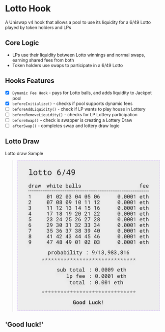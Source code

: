 # Lotto Hook

A Uniswap v4 hook that allows a pool to use its liquidity for a 6/49 Lotto played by token holders and LPs

## Core Logic

- LPs use their liquidity between Lotto winnings and normal swaps, earning shared fees from both
- Token holders use swaps to participate in a 6/49 Lotto

## Hooks Features

- [x] `Dynamic Fee Hook` - pays for Lotto balls, and adds liquidity to Jackpot pool
- [x] `beforeInitialize()` - checks if pool supports dynamic fees
- [ ] `beforeAddLiquidity()` - check if LP wants to play house in Lottery
- [ ] `beforeRemoveLiquidity()` - checks for LP Lottery participation
- [ ] `beforeSwap()` - check is swapper is creating a Lottery Draw
- [ ] `afterSwap()` - completes swap and lottery draw logic

## Lotto Draw

Lotto draw Sample

> ![Lotto Draw](./docs/Ticket.png)

## 'Good luck!'
